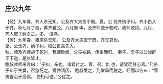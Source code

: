 ## 庄公九年

【经】九年春，齐人杀无知。公及齐大夫盟于既。夏，公
伐齐纳子纠。齐小白入于齐。秋七月丁酉，葬齐襄公。八月庚
申，及齐师战于乾时，我师败绩。九月，齐人取子纠杀之。冬，
浚洙。  
【传】九年春，雍廪杀无知。
公及齐大夫盟于既，齐无君也。  
夏，公伐齐，纳子纠。桓公自莒先入。  
秋，师及齐师战于乾时，我师败绩，公丧戎路，传乘而归。
秦子、梁子以公旗辟于下道，是以皆止。  
鲍叔帅师来言曰：“子纠，亲也，请君讨之。管、召、仇
也，请受而甘心焉。”乃杀子纠于生窦，召忽死之。管仲请囚，
鲍叔受之，乃堂阜而税之。归而以告曰：“管夷吾治于高傒，
使相可也。”公従之。  

